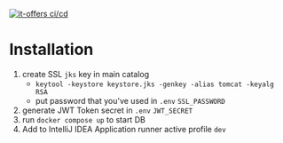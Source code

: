 [![it-offers ci/cd](https://github.com/RobertCzaja/it-offers/actions/workflows/maven.yml/badge.svg)](https://github.com/RobertCzaja/it-offers/actions/workflows/maven.yml)
# Installation

1. create SSL `jks` key in main catalog 
   * `keytool -keystore keystore.jks -genkey -alias tomcat -keyalg RSA`
   * put password that you've used in `.env` `SSL_PASSWORD`
2. generate JWT Token secret in `.env` `JWT_SECRET`
3. run `docker compose up` to start DB
4. Add to IntelliJ IDEA Application runner active profile `dev`